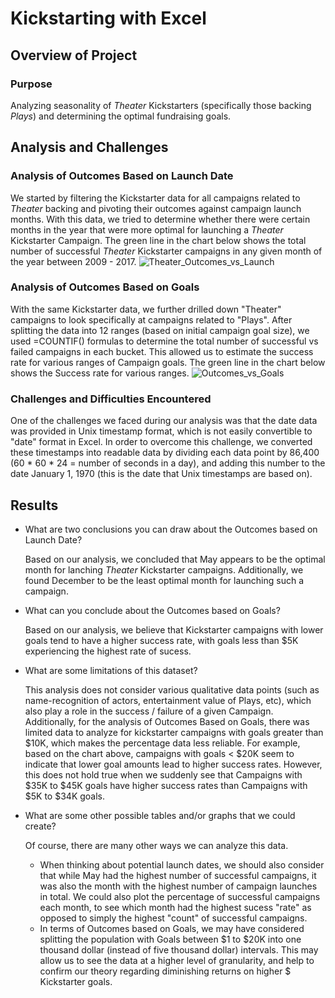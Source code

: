 # Kickstarting with Excel

## Overview of Project

### Purpose
Analyzing seasonality of _Theater_ Kickstarters (specifically those backing _Plays_) and determining the optimal fundraising goals.

## Analysis and Challenges

### Analysis of Outcomes Based on Launch Date
We started by filtering the Kickstarter data for all campaigns related to _Theater_ backing and pivoting their outcomes against campaign launch months. With this data, we tried to determine whether there were certain months in the year that were more optimal for launching a _Theater_ Kickstarter Campaign. The green line in the chart below shows the total number of successful _Theater_ Kickstarter campaigns in any given month of the year between 2009 - 2017.
![Theater_Outcomes_vs_Launch](https://user-images.githubusercontent.com/97985062/151686984-2c2dbad8-b476-4a4b-9b60-a1a12694e6d8.png)

### Analysis of Outcomes Based on Goals
With the same Kickstarter data, we further drilled down "Theater" campaigns to look specifically at campaigns related to "Plays". After splitting the data into 12 ranges (based on initial campaign goal size), we used =COUNTIF() formulas to determine the total number of successful vs failed campaigns in each bucket. This allowed us to estimate the success rate for various ranges of Campaign goals. The green line in the chart below shows the Success rate for various ranges.
![Outcomes_vs_Goals](https://user-images.githubusercontent.com/97985062/151687535-0d98ff5a-6c99-4498-be16-86f14a410e7e.png)

### Challenges and Difficulties Encountered
One of the challenges we faced during our analysis was that the date data was provided in Unix timestamp format, which is not easily convertible to "date" format in Excel. In order to overcome this challenge, we converted these timestamps into readable data by dividing each data point by 86,400 (60 * 60 * 24 = number of seconds in a day), and adding this number to the date January 1, 1970 (this is the date that Unix timestamps are based on).

## Results

- What are two conclusions you can draw about the Outcomes based on Launch Date?

  Based on our analysis, we concluded that May appears to be the optimal month for lanching _Theater_ Kickstarter campaigns. Additionally, we found December to be the least optimal month for launching such a campaign.   
  
- What can you conclude about the Outcomes based on Goals?

  Based on our analysis, we believe that Kickstarter campaigns with lower goals tend to have a higher success rate, with goals less than $5K experiencing the highest rate of sucess.
  
- What are some limitations of this dataset?

  This analysis does not consider various qualitative data points (such as name-recognition of actors, entertainment value of Plays, etc), which also play a role in the success / failure of a given Campaign. Additionally, for the analysis of Outcomes Based on Goals, there was limited data to analyze for kickstarter campaigns with goals greater than $10K, which makes the percentage data less reliable. For example, based on the chart above, campaigns with goals < $20K seem to indicate that lower goal amounts lead to higher success rates. However, this does not hold true when we suddenly see that Campaigns with $35K to $45K goals have higher success rates than Campaigns with $5K to $34K goals. 
  
- What are some other possible tables and/or graphs that we could create?

  Of course, there are many other ways we can analyze this data. 
  - When thinking about potential launch dates, we should also consider that while May had the highest number of successful campaigns, it was also the month with the highest number of campaign launches in total. We could also plot the percentage of successful campaigns each month, to see which month had the highest sucess "rate" as opposed to simply the highest "count" of successful campaigns. 
  - In terms of Outcomes based on Goals, we may have considered splitting the population with Goals between $1 to $20K into one thousand dollar (instead of five thousand dollar) intervals. This may allow us to see the data at a higher level of granularity, and help to confirm our theory regarding diminishing returns on higher $ Kickstarter goals. 
